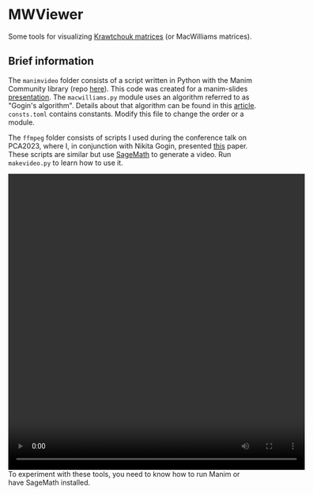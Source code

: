# MWViewer

Some tools for visualizing [Krawtchouk matrices](https://en.wikipedia.org/wiki/Krawtchouk_matrices) (or MacWilliams matrices).

## Brief information
The `manimvideo` folder consists of a script written in Python with the Manim Community library (repo [here](https://github.com/ManimCommunity/manim)). This code was created for a manim-slides [presentation](https://github.com/supxinfy/Diplom-slides). The `macwilliams.py` module uses an algorithm referred to as "Gogin's algorithm". Details about that algorithm can be found in this [article](https://www.researchgate.net/publication/31597175_Recurrent_Construction_of_MacWilliams_and_Chebyshev_Matrices). `consts.toml` contains constants. Modify this file to change the order or a module.

The `ffmpeg` folder consists of scripts I used during the conference talk on PCA2023, where I, in conjunction with Nikita Gogin, presented [this](https://pca-pdmi.ru/2023/files/17/Gogin-Shubin-2023.pdf) paper. These scripts are similar but use [SageMath](https://www.sagemath.org) to generate a video. Run `makevideo.py` to learn how to use it. 

<div align="center">
  <video width="600" height="600" controls>
    <source src="manimvideo/example/MacWilliams.mp4" type="video/mp4">
    Your browser does not support the video tag.
  </video>
</div>
To experiment with these tools, you need to know how to run Manim or have SageMath installed.